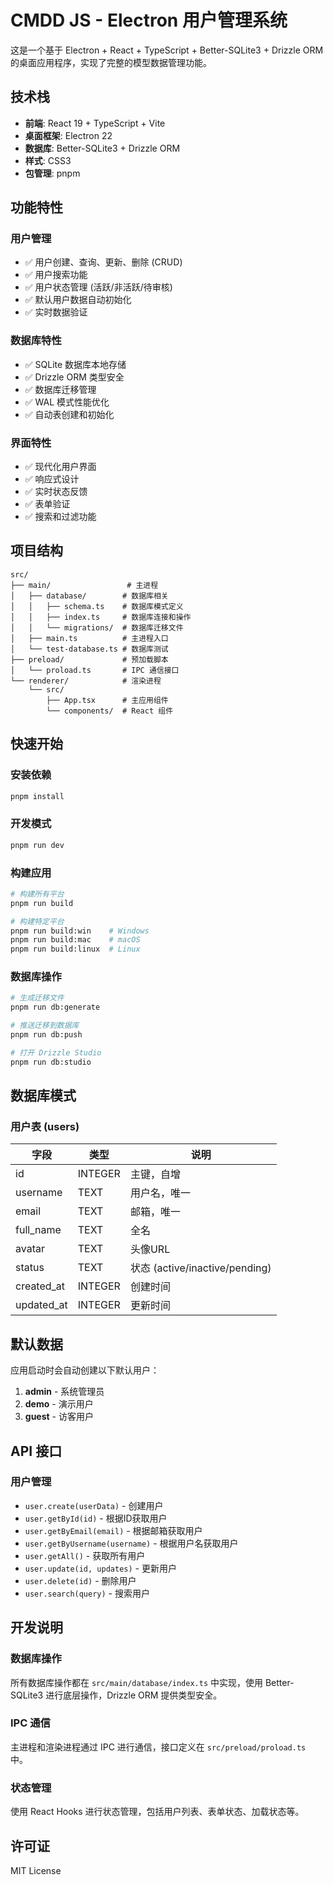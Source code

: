 # CMDD JS - Electron 用户管理系统

这是一个基于 Electron + React + TypeScript + Better-SQLite3 + Drizzle ORM 的桌面应用程序，实现了完整的模型数据管理功能。

## 技术栈

- **前端**: React 19 + TypeScript + Vite
- **桌面框架**: Electron 22
- **数据库**: Better-SQLite3 + Drizzle ORM
- **样式**: CSS3
- **包管理**: pnpm

## 功能特性

### 用户管理
- ✅ 用户创建、查询、更新、删除 (CRUD)
- ✅ 用户搜索功能
- ✅ 用户状态管理 (活跃/非活跃/待审核)
- ✅ 默认用户数据自动初始化
- ✅ 实时数据验证

### 数据库特性
- ✅ SQLite 数据库本地存储
- ✅ Drizzle ORM 类型安全
- ✅ 数据库迁移管理
- ✅ WAL 模式性能优化
- ✅ 自动表创建和初始化

### 界面特性
- ✅ 现代化用户界面
- ✅ 响应式设计
- ✅ 实时状态反馈
- ✅ 表单验证
- ✅ 搜索和过滤功能

## 项目结构

```
src/
├── main/                 # 主进程
│   ├── database/        # 数据库相关
│   │   ├── schema.ts    # 数据库模式定义
│   │   ├── index.ts     # 数据库连接和操作
│   │   └── migrations/  # 数据库迁移文件
│   ├── main.ts          # 主进程入口
│   └── test-database.ts # 数据库测试
├── preload/             # 预加载脚本
│   └── proload.ts       # IPC 通信接口
└── renderer/            # 渲染进程
    └── src/
        ├── App.tsx      # 主应用组件
        └── components/  # React 组件
```

## 快速开始

### 安装依赖
```bash
pnpm install
```

### 开发模式
```bash
pnpm run dev
```

### 构建应用
```bash
# 构建所有平台
pnpm run build

# 构建特定平台
pnpm run build:win    # Windows
pnpm run build:mac    # macOS
pnpm run build:linux  # Linux
```

### 数据库操作
```bash
# 生成迁移文件
pnpm run db:generate

# 推送迁移到数据库
pnpm run db:push

# 打开 Drizzle Studio
pnpm run db:studio
```

## 数据库模式

### 用户表 (users)
| 字段 | 类型 | 说明 |
|------|------|------|
| id | INTEGER | 主键，自增 |
| username | TEXT | 用户名，唯一 |
| email | TEXT | 邮箱，唯一 |
| full_name | TEXT | 全名 |
| avatar | TEXT | 头像URL |
| status | TEXT | 状态 (active/inactive/pending) |
| created_at | INTEGER | 创建时间 |
| updated_at | INTEGER | 更新时间 |

## 默认数据

应用启动时会自动创建以下默认用户：

1. **admin** - 系统管理员
2. **demo** - 演示用户
3. **guest** - 访客用户

## API 接口

### 用户管理
- `user.create(userData)` - 创建用户
- `user.getById(id)` - 根据ID获取用户
- `user.getByEmail(email)` - 根据邮箱获取用户
- `user.getByUsername(username)` - 根据用户名获取用户
- `user.getAll()` - 获取所有用户
- `user.update(id, updates)` - 更新用户
- `user.delete(id)` - 删除用户
- `user.search(query)` - 搜索用户

## 开发说明

### 数据库操作
所有数据库操作都在 `src/main/database/index.ts` 中实现，使用 Better-SQLite3 进行底层操作，Drizzle ORM 提供类型安全。

### IPC 通信
主进程和渲染进程通过 IPC 进行通信，接口定义在 `src/preload/proload.ts` 中。

### 状态管理
使用 React Hooks 进行状态管理，包括用户列表、表单状态、加载状态等。

## 许可证

MIT License

